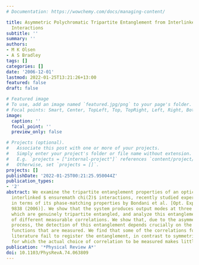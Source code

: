 ```yaml
---
# Documentation: https://wowchemy.com/docs/managing-content/

title: Asymmetric Polychromatic Tripartite Entanglement from Interlinked χ(2)Parametric
  Interactions
subtitle: ''
summary: ''
authors:
- M K Olsen
- A S Bradley
tags: []
categories: []
date: '2006-12-01'
lastmod: 2022-01-25T13:21:26+13:00
featured: false
draft: false

# Featured image
# To use, add an image named `featured.jpg/png` to your page's folder.
# Focal points: Smart, Center, TopLeft, Top, TopRight, Left, Right, BottomLeft, Bottom, BottomRight.
image:
  caption: ''
  focal_point: ''
  preview_only: false

# Projects (optional).
#   Associate this post with one or more of your projects.
#   Simply enter your project's folder or file name without extension.
#   E.g. `projects = ["internal-project"]` references `content/project/deep-learning/index.md`.
#   Otherwise, set `projects = []`.
projects: []
publishDate: '2022-01-25T00:21:25.950044Z'
publication_types:
- '2'
abstract: We examine the tripartite entanglement properties of an optical system using
  interlinked $ ensuremath chi(̂2)$ interactions, recently studied experimentally
  in terms of its phase-matching properties by Bondani et al. [Opt. Express 14, 21,
  9838 (2006)]. We show that the system produces output modes at three distinct frequencies
  which are genuinely tripartite entangled, and analyze this entanglement in terms
  of different measurable correlations. We show that, due to the asymmetry of the
  process, the detection of this entanglement depends crucially on the correlation
  functions that are measured. We find that some of the correlations found in the
  literature fail to register the entanglement, in contrast to symmetric systems,
  for which the actual choice of correlation to be measured makes little difference.
publication: '*Physical Review A*'
doi: 10.1103/PhysRevA.74.063809
---
```


